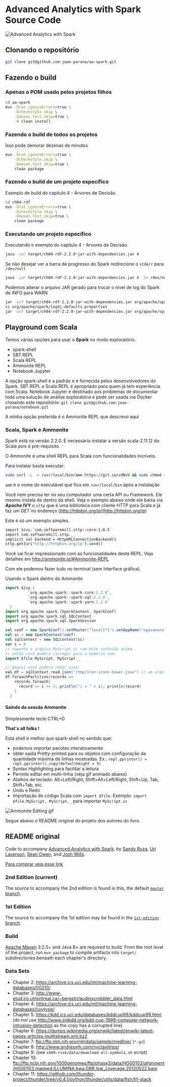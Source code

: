 Advanced Analytics with Spark Source Code
=========================================

![Advanced Analytics with Spark](aas.png)

## Clonando o repositório

```bash
git clone git@github.com:joao-parana/aa-spark.git
```

## Fazendo o build

### Apenas o POM usado pelos projetos filhos

```bash
cd aa-spark
mvn -Drat.ignoreErrors=true \
    -Dcheckstyle.skip \
    -Dmaven.test.skip=true \
    -N clean install
```

### Fazendo o build de todos os projetos

Isso pode demorar dezenas de minutos

```bash
mvn -Drat.ignoreErrors=true \
    -Dcheckstyle.skip \
    -Dmaven.test.skip=true \
    clean package
```

### Fazendo o build de um projeto específico

Exemplo de build do capitulo 4 - Arvores de Decisão.

```bash
cd ch04-rdf 
mvn -Drat.ignoreErrors=true \
    -Dcheckstyle.skip \
    -Dmaven.test.skip=true \
    clean package
```

### Executando um projeto específico

Executando o exemplo do capitulo 4 - Arvores de Decisão.

```bash
java -jar target/ch04-rdf-2.2.0-jar-with-dependencies.jar 4
```

Se não desejar ver a barra de progresso do Spark redirecione o `stderr` para `/dev/null`

```bash
java -jar target/ch04-rdf-2.2.0-jar-with-dependencies.jar 4  2> /dev/null 
```


Podemos alterar o arquivo JAR gerado para trocar o nivel de log do Spark de INFO para WARN

```bash
jar -xvf target/ch04-rdf-2.2.0-jar-with-dependencies.jar org/apache/spark/log4j-defaults.properties 
vi org/apache/spark/log4j-defaults.properties 
jar -uvf target/ch04-rdf-2.2.0-jar-with-dependencies.jar org/apache/spark/log4j-defaults.properties
```

## Playground com Scala

Temos várias opções para usar o **Spark** no modo exploratório.

* spark-shell
* SBT REPL
* Scala REPL
* Ammonite REPL
* Notebook Jupyter

A opção spark-shell é a padrão e é fornecida pelos desenvolvedores do Spark.
SBT REPL e Scala REPL é apropriado para quem já tem experiência com Scala.
Notebook Jupyter é destinado aos problemas de documentar toda uma solução
de análise exploratória e pode ser usada via Docker clonando este repositório:
`git clone git@github.com:joao-parana/notebook.git`

A minha opção preferida é o Ammonite REPL que descrevo aqui

### Scala, Spark e Ammonite
Spark está na versão 2.2.0.
É necessário instalar a versão scala-2.11.12  do Scala pois é pré-requisito.

O Ammonite é uma shell REPL para Scala com funcionalidades incríveis. 

Para instalar basta executar:

```bash
sudo curl -L -o /usr/local/bin/amm https://git.io/vdNvV && sudo chmod +x /usr/local/bin/amm && amm
```

`amm` é o nome do executável que fica em `/usr/local/bin` após a instalação

Você nem precisa ter no seu computador uma certa API ou Framework. Ele mesmo instala de dentro da shell. Veja o exemplo abaixo onde ele baixa via **Apache IVY** o `sttp` que é uma biblioteca com cliente HTTP para Scala e já faz um GET no endereço [http://httpbin.org/ip](http://httpbin.org/ip) 

Este é só um exemplo simples.

```bash
import $ivy.`com.softwaremill.sttp::core:1.0.5`
import com.softwaremill.sttp._
implicit val backend = HttpURLConnectionBackend()
sttp.get(uri"http://httpbin.org/ip").send()
```

Você vai ficar impressionado com as funcionalidades deste REPL.
Veja detalhes em http://ammonite.io/#Ammonite-REPL 

Com ele podemos fazer tudo no terminal (sem Interface gráfica).

Usando o Spark dentro do Ammonite

```scala
import $ivy.{
          `org.apache.spark::spark-core:2.2.0`,
          `org.apache.spark::spark-sql:2.2.0`,
          `org.apache.spark::spark-yarn:2.2.0`
  }
import org.apache.spark.{SparkContext, SparkConf}
import org.apache.spark.sql.SQLContext
import org.apache.spark.sql.SparkSession

val conf = new SparkConf().setMaster("local[*]").setAppName("ogasawara")
val sc = new SparkContext(conf)
val sqlContext = new SQLContext(sc)
var i = 0
// suponha o arquivo MyScript.sc com este conteúdo acima.
// então você poderá carregar para a memória com:
import $file.MyScript, MyScript._

// Depois você poderá rodar isso:
val df = sqlContext.read.json("/tmp/iron-icons-bower.json") // um arquivo JSON qualquer
df.foreachPartition{records =>
    records.foreach{
      record => i += 1; println("i = " + i); println(record)
    }
  }
```

#### Saindo da sessão Ammonite

Simplesmente tecle CTRL+D

**That's all folks !**

Esta shell é melhor que spark-shell no sentido que:
* podemos importar pacotes interativamente
* obter saida Pretty-printed para os objetos com configuração da quantidade máxima de linhas mostradas. Ex.: `repl.pprinter() = repl.pprinter().copy(defaultHeight = 5)`
* Syntax Highlighting para facilitar a leitura
* Permite editar em multi-linha (veja gif animado abaixo)
* Atalhos de teclado: Alt+Left/Right, Shift+Alt+Left/Right, Shift+Up, Tab, Shift+Tab, etc.
* Undu e Redo
* Importação de código Scala com `import $file`. Exemplo: `import $file.MyScript, MyScript._` para importar `MyScript.sc`

![Ammonite Editing gif](Editing.gif)



Segue abaixo o README original do projeto dos autores do livro.

## README original

Code to accompany [Advanced Analytics with Spark](http://shop.oreilly.com/product/0636920035091.do), by 
[Sandy Ryza](https://github.com/sryza), [Uri Laserson](https://github.com/laserson), 
[Sean Owen](https://github.com/srowen), and [Josh Wills](https://github.com/jwills).

[Para comprar veja esse link](http://shop.oreilly.com/product/0636920056591.do)

### 2nd Edition (current)

The source to accompany the 2nd edition is found in this, the default 
[`master` branch](https://github.com/sryza/aas).

### 1st Edition

The source to accompany the 1st edition may be found in the 
[`1st-edition` branch](https://github.com/sryza/aas/tree/1st-edition).

### Build

[Apache Maven](http://maven.apache.org/) 3.2.5+ and Java 8+ are required to build. From the root level of the project, 
run `mvn package` to compile artifacts into `target/` subdirectories beneath each chapter's directory.

### Data Sets

- Chapter 2: https://archive.ics.uci.edu/ml/machine-learning-databases/00210/
- Chapter 3: http://www-etud.iro.umontreal.ca/~bergstrj/audioscrobbler_data.html
- Chapter 4: https://archive.ics.uci.edu/ml/machine-learning-databases/covtype/
- Chapter 5: https://kdd.ics.uci.edu/databases/kddcup99/kddcup99.html (do _not_ use http://www.sigkdd.org/kdd-cup-1999-computer-network-intrusion-detection as the copy has a corrupted line)
- Chapter 6: https://dumps.wikimedia.org/enwiki/latest/enwiki-latest-pages-articles-multistream.xml.bz2
- Chapter 7: ftp://ftp.nlm.nih.gov/nlmdata/sample/medline/ (`*.gz`)
- Chapter 8: http://www.andresmh.com/nyctaxitrips/
- Chapter 9: (see `ch09-risk/data/download-all-symbols.sh` script)
- Chapter 10: ftp://ftp.ncbi.nih.gov/1000genomes/ftp/phase3/data/HG00103/alignment/HG00103.mapped.ILLUMINA.bwa.GBR.low_coverage.20120522.bam
- Chapter 11: https://github.com/thunder-project/thunder/tree/v0.4.1/python/thunder/utils/data/fish/tif-stack
